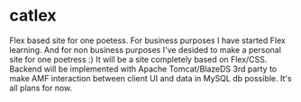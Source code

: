 catlex
======

Flex based site for one poetess.
For business purposes I have started Flex learning. 
And for non business purposes I've desided to make a personal site for one poetress :)
It will be a site completely based on Flex/CSS. Backend will be implemented with Apache Tomcat/BlazeDS 3rd party to make AMF interaction between client UI and data in MySQL db possible. It's all plans for now.
